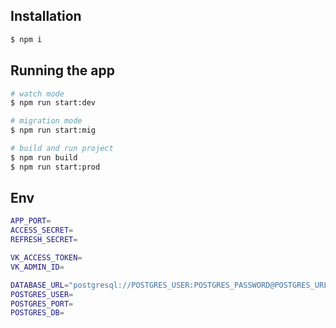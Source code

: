 ## Installation

```bash
$ npm i
```

## Running the app

```bash
# watch mode
$ npm run start:dev

# migration mode
$ npm run start:mig

# build and run project
$ npm run build
$ npm run start:prod
```

## Env
```bash
APP_PORT=
ACCESS_SECRET=
REFRESH_SECRET=

VK_ACCESS_TOKEN=
VK_ADMIN_ID=

DATABASE_URL="postgresql://POSTGRES_USER:POSTGRES_PASSWORD@POSTGRES_URL:POSTGRES_PORT/POSTGRES_DB?schema=public"
POSTGRES_USER=
POSTGRES_PORT=
POSTGRES_DB=
```

